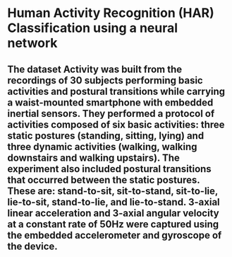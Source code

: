 # Human Activity Recognition (HAR) Classification using a neural network 
## The dataset Activity was built from the recordings of 30 subjects performing basic activities and postural transitions while carrying a waist-mounted smartphone with embedded inertial sensors. They performed a protocol of activities composed of six basic activities: three static postures (standing, sitting, lying) and three dynamic activities (walking, walking downstairs and walking upstairs). The experiment also included postural transitions that occurred between the static postures. These are: stand-to-sit, sit-to-stand, sit-to-lie, lie-to-sit, stand-to-lie, and lie-to-stand. 3-axial linear acceleration and 3-axial angular velocity at a constant rate of 50Hz were captured using the embedded accelerometer and gyroscope of the device.
